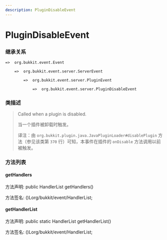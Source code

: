 ```yaml
---
description: PluginDisableEvent
---
```


# PluginDisableEvent

### 继承关系

    =>  org.bukkit.event.Event

        =>  org.bukkit.event.server.ServerEvent

            =>  org.bukkit.event.server.PluginEvent

                =>  org.bukkit.event.server.PluginDisableEvent

### 类描述

> Called when a plugin is disabled.
>
>
> 
> 当一个插件被卸载时触发。
>
>
> 
> 译注：由 `org.bukkit.plugin.java.JavaPluginLoader#disablePlugin` 方法（参见该类第 `370` 行）可知，本事件在插件的 `onDisable` 方法调用以前被触发。

### 方法列表

#### getHandlers

方法声明: public HandlerList getHandlers()

方法签名: ()Lorg/bukkit/event/HandlerList;

#### getHandlerList

方法声明: public static HandlerList getHandlerList()

方法签名: ()Lorg/bukkit/event/HandlerList;
